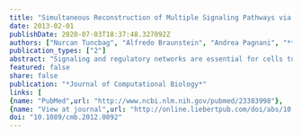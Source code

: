 ```yaml
---
title: "Simultaneous Reconstruction of Multiple Signaling Pathways via the Prize-Collecting Steiner Forest Problem"
date: 2013-02-01
publishDate: 2020-07-03T18:37:48.327092Z
authors: ["Nurcan Tuncbag", "Alfredo Braunstein", "Andrea Pagnani", "**Shao&hyphen;Shan Carol Huang**", "Jennifer Chayes", "Christian Borgs", "Riccardo Zecchina", "Ernest Fraenkel"]
publication_types: ["2"]
abstract: "Signaling and regulatory networks are essential for cells to control processes such as growth, differentiation, and response to stimuli. Although many \"omic\" data sources are available to probe signaling pathways, these data are typically sparse and noisy. Thus, it has been difficult to use these data to discover the cause of the diseases and to propose new therapeutic strategies. We overcome these problems and use \"omic\" data to reconstruct simultaneously multiple pathways that are altered in a particular condition by solving the prize-collecting Steiner forest problem. To evaluate this approach, we use the well-characterized yeast pheromone response. We then apply the method to human glioblastoma data, searching for a forest of trees, each of which is rooted in a different cell-surface receptor. This approach discovers both overlapping and independent signaling pathways that are enriched in functionally and clinically relevant proteins, which could provide the basis for new therapeutic strategies. Although the algorithm was not provided with any information about the phosphorylation status of receptors, it identifies a small set of clinically relevant receptors among hundreds present in the interactome."
featured: false
share: false
publication: "*Journal of Computational Biology*"
links: [
{name: "PubMed",url: "http://www.ncbi.nlm.nih.gov/pubmed/23383998"},
{name: "View at journal",url: "http://online.liebertpub.com/doi/abs/10.1089/cmb.2012.0092"}] 
doi: "10.1089/cmb.2012.0092"
---
```


